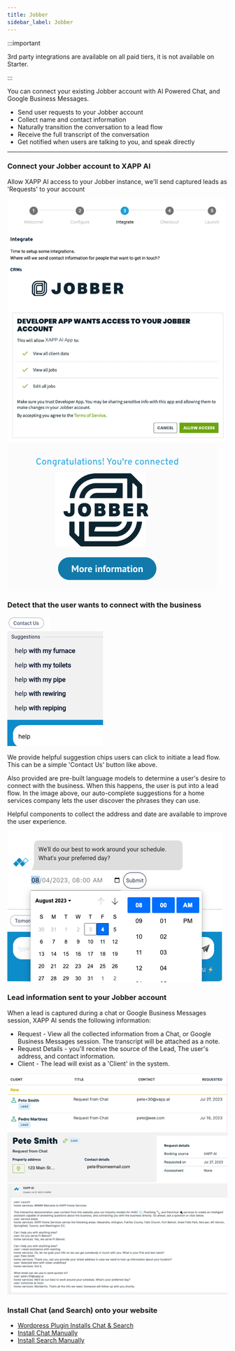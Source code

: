 ```yaml
---
title: Jobber
sidebar_label: Jobber
---
```


:::important

3rd party integrations are available on all paid tiers, it is not available on Starter.

:::

You can connect your existing Jobber account with AI Powered Chat, and Google Business Messages.

- Send user requests to your Jobber account
- Collect name and contact information
- Naturally transition the conversation to a lead flow
- Receive the full transcript of the conversation
- Get notified when users are talking to you, and speak directly

---

### Connect your Jobber account to XAPP AI

Allow XAPP AI access to your Jobber instance, we'll send captured leads as 'Requests' to your account

<div className="centered-image-container">
<img src="/img/integrations/jobber/integrate.png" alt="Connect XAPP to Jobber"/>
</div>

<div className="centered-image-container">
<img src="/img/integrations/jobber/oauth-allow-access.png" alt="Allow Access"/>
</div>

<div className="centered-image-container">
<img src="/img/integrations/jobber/connected.png" alt="Connected"/>
</div>

### Detect that the user wants to connect with the business

<div className="centered-image-container">
<img src="/img/integrations/lacrm/contact-us.png" alt="Contact Us"/>
</div>

<div className="centered-image-container">
<img src="/img/integrations/lacrm/help-with.png" alt="Help With"/>
</div>

We provide helpful suggestion chips users can click to initiate a lead flow. This can be a simple 'Contact Us' button like above.

Also provided are pre-built language models to determine a user's desire to connect with the business. When this happens, the user is put into a lead flow. In the image above, our auto-complete suggestions for a home services company lets the user discover the phrases they can use.

Helpful components to collect the address and date are available to improve the user experience.

<div className="centered-image-container">
<img src="/img/integrations/jobber/scheduling.png" alt="Scheduling"/>
</div>

### Lead information sent to your Jobber account

When a lead is captured during a chat or Google Business Messages session, XAPP AI sends the following information:

- Request - View all the collected information from a Chat, or Google Business Messages session. The transcript will be attached as a note.
- Request Details - you'll receive the source of the Lead, The user's address, and contact information.
- Client - The lead will exist as a 'Client' in the system.

<div className="centered-image-container">
<img src="/img/integrations/jobber/requests.png" alt="Jobber Requests"/>
</div>

<div className="centered-image-container">
<img src="/img/integrations/jobber/lead.png" alt="Jobber Details"/>
</div>

<div className="centered-image-container">
<img src="/img/integrations/jobber/transcription.png" alt="Jobber Transcript"/>
</div>

### Install Chat (and Search) onto your website

- [Wordpress Plugin Installs Chat & Search](/help/install/wordpress)
- [Install Chat Manually](/help/install/javascript)
- [Install Search Manually](/help/channels/intelligent-search)
